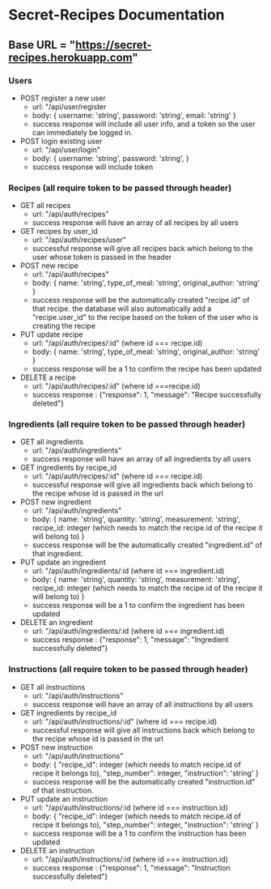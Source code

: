 # Secret-Recipes Documentation

## Base URL = "https://secret-recipes.herokuapp.com"


### Users
- POST register a new user
    - url: "/api/user/register
    - body: {
        username: 'string',
        password: 'string',
        email: 'string'
    }
    - success response will include all user info, and a token so the user can immediately be logged in.
- POST login existing user
    - url: "/api/user/login"
    - body: {
        username: 'string',
        password: 'string',
    }
    - success response will include token 

### Recipes (all require token to be passed through header)
  - GET all recipes
    - url: "/api/auth/recipes"
    - success response will have an array of all recipes by all users
 - GET recipes by user_id
    - url: "/api/auth/recipes/user"
    - successful response will give all recipes back which belong to the user whose token is passed in the header
 - POST new recipe
    - url: "/api/auth/recipes"
    - body: {
        name: 'string',
        type_of_meal: 'string',
        original_author: 'string'
    }
    - success response will be the automatically created "recipe.id" of that recipe. the database will also automatically add a "recipe.user_id" to the recipe based on the token of the user who is creating the recipe
 - PUT update recipe
    - url: "/api/auth/recipes/:id" (where id === recipe.id)
    - body: {
        name: 'string',
        type_of_meal: 'string',
        original_author: 'string'
    }
    - success response will be a 1 to confirm the recipe has been updated
 - DELETE a recipe
    - url: "/api/auth/recipes/:id" (where id ===recipe.id)
    - success response : {"response": 1, "message": "Recipe successfully deleted"}

### Ingredients (all require token to be passed through header)
  - GET all ingredients
    - url: "/api/auth/ingredients"
    - success response will have an array of all ingredients by all users
 - GET ingredients by recipe_id
    - url: "/api/auth/recipes/:id" (where id === recipe.id)
    - successful response will give all ingredients back which belong to the recipe whose id is passed in the url
 - POST new ingredient
    - url: "/api/auth/ingredients"
    - body: {
        name: 'string',
        quantity: 'string',
        measurement: 'string',
        recipe_id: integer (which needs to match the recipe.id of the recipe it will belong to)
    }
    - success response will be the automatically created "ingredient.id" of that ingredient.
 - PUT update an ingredient
    - url: "/api/auth/ingredients/:id (where id === ingredient.id)
    - body: {
        name: 'string',
        quantity: 'string',
        measurement: 'string',
        recipe_id: integer (which needs to match the recipe.id of the recipe it will belong to)
    }
    - success response will be a 1 to confirm the ingredient has been updated
 - DELETE an ingredient
    - url: "/api/auth/ingredients/:id (where id === ingredient.id)
    - success response : {"response": 1, "message": "Ingredient successfully deleted"}

### Instructions (all require token to be passed through header)
  - GET all instructions
    - url: "/api/auth/instructions"
    - success response will have an array of all instructions by all users
 - GET ingredients by recipe_id
    - url: "/api/auth/instructions/:id" (where id === recipe.id)
    - successful response will give all instructions back which belong to the recipe whose id is passed in the url
 - POST new instruction
    - url: "/api/auth/instructions"
    - body: {
        "recipe_id": integer (which needs to match recipe.id of recipe it belongs to),
        "step_number":  integer,
        "instruction": 'string'
    }
    - success response will be the automatically created "instruction.id" of that instruction.
 - PUT update an instruction
    - url: "/api/auth/instructions/:id (where id === instruction.id)
    - body: {
        "recipe_id": integer (which needs to match recipe.id of recipe it belongs to),
        "step_number":  integer,
        "instruction": 'string'
    }
    - success response will be a 1 to confirm the instruction has been updated
 - DELETE an instruction
    - url: "/api/auth/instructions/:id (where id === instruction.id)
    - success response : {"response": 1, "message": "Instruction successfully deleted"}
